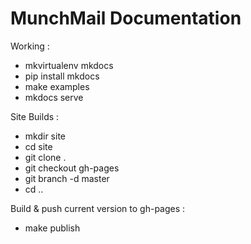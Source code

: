 # MunchMail Documentation

Working :

* mkvirtualenv mkdocs
* pip install mkdocs
* make examples
* mkdocs serve

Site Builds :

* mkdir site
* cd site
* git clone <repo URL> .
* git checkout gh-pages
* git branch -d master
* cd ..

Build & push current version to gh-pages :

* make publish
